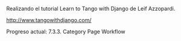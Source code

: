 Realizando el tutorial Learn to Tango with Django de  Leif Azzopardi.

http://www.tangowithdjango.com/

Progreso actual: 7.3.3. Category Page Workflow
